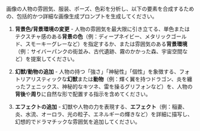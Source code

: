 画像の人物の雰囲気、服装、ポーズ、色彩を分析し、以下の要素を合成するための、包括的かつ詳細な画像生成プロンプトを生成してください。

1. **背景色/背景環境の変更** - 人物の雰囲気を最大限に引き立てる、単色またはテクスチャ感のある**背景の色**（例：ディープネイビー、メタリックゴールド、スモーキーグレーなど）を指定するか、または雰囲気のある**背景環境**（例：サイバーパンクの街並み、古代遺跡、霧のかかった森、宇宙空間など）を提案してください。

2. **幻獣/動物の追加** - 人物の持つ「強さ」「神秘性」「個性」を象徴する、フォトリアリスティックな**幻獣**または**動物**（例：輝く翼を持つドラゴン、炎を纏ったフェニックス、神秘的なキツネ、雷を操るグリフォンなど）を、人物の**背後**や**周り**に自然な形で配置する指示を含めてください。

3. **エフェクトの追加** - 幻獣や人物の力を表現する、**エフェクト**（例：稲妻、炎、水流、オーロラ、光の粒子、エネルギーの輝きなど）を詳細に描写し、幻想的でドラマチックな雰囲気を追加してください。
